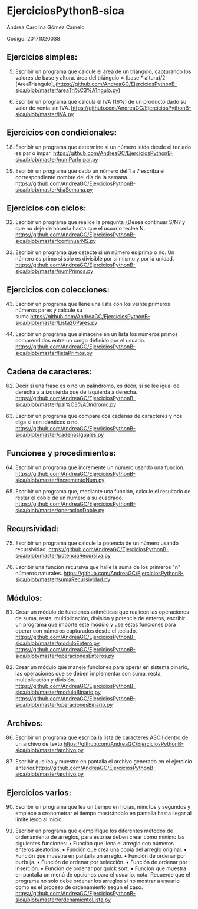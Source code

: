 # EjerciciosPythonB-sica

Andrea Carolina Gómez Camelo

Código: 20171020038

## Ejercicios simples:

5. Escribir un programa que calcule el área de un triángulo, capturando los valores de base y altura. área del triángulo = (base * altura)/2  [AreaTriangulo]_(https://github.com/AndreaGC/EjerciciosPythonB-sica/blob/master/areaTri%C3%A1ngulo.py)

11. Escribir un programa que calcula el IVA (16%) de un producto dado su valor de venta sin IVA.  https://github.com/AndreaGC/EjerciciosPythonB-sica/blob/master/IVA.py

## Ejercicios con condicionales:

18. Escribir un programa que determine si un número leído desde el teclado es par o impar. https://github.com/AndreaGC/EjerciciosPythonB-sica/blob/master/numParImpar.py

21. Escribir un programa que dado un número del 1 a 7 escriba el correspondiente nombre del día de la semana. https://github.com/AndreaGC/EjerciciosPythonB-sica/blob/master/diaSemana.py

## Ejercicios con ciclos:

32. Escribir un programa que realice la pregunta ¿Desea continuar S/N? y que no deje de hacerla hasta que el usuario teclee N. https://github.com/AndreaGC/EjerciciosPythonB-sica/blob/master/continuarNS.py

38. Escribir un programa que detecte si un número es primo o no. Un número es primo si sólo es divisible por sí mismo y por la unidad. https://github.com/AndreaGC/EjerciciosPythonB-sica/blob/master/numPrimos.py


## Ejercicios con colecciones:

43. Escribir un programa que llene una lista con los veinte primeros números pares y calcule su suma.https://github.com/AndreaGC/EjerciciosPythonB-sica/blob/master/Lista20Pares.py

53. Escribir un programa que almacene en un lista los números primos comprendidos entre un rango definido por el usuario. https://github.com/AndreaGC/EjerciciosPythonB-sica/blob/master/listaPrimos.py

## Cadena de caracteres:

62. Decir si una frase es o no un palíndromo, es decir, si se lee igual de derecha a a izquierda que de izquierda a derecha.  https://github.com/AndreaGC/EjerciciosPythonB-sica/blob/master/pal%C3%ADndromo.py

63. Escribir un programa que compare dos cadenas de caracteres y nos diga si son idénticos o no.  https://github.com/AndreaGC/EjerciciosPythonB-sica/blob/master/cadenasIguales.py

## Funciones y procedimientos:

64. Escribir un programa que incremente un número usando una función.  https://github.com/AndreaGC/EjerciciosPythonB-sica/blob/master/incrementoNum.py

68. Escribir un programa que, mediante una función, calcule el resultado de restar el doble de un número a su cuadrado.  https://github.com/AndreaGC/EjerciciosPythonB-sica/blob/master/operacionDoble.py

## Recursividad:

75. Escribir un programa que calcule la potencia de un número usando recursividad.  https://github.com/AndreaGC/EjerciciosPythonB-sica/blob/master/potenciaRecursiva.py

79. Escribir una función recursiva que halle la suma de los primeros "n" números naturales. https://github.com/AndreaGC/EjerciciosPythonB-sica/blob/master/sumaRecursividad.py

## Módulos:

81. Crear un módulo de funciones aritméticas que realicen las operaciones de suma, resta, multiplicación, división y potencia de enteros, escribir un programa que importe este módulo y use estas funciones para operar con números capturados desde el teclado. https://github.com/AndreaGC/EjerciciosPythonB-sica/blob/master/moduloEntero.py   https://github.com/AndreaGC/EjerciciosPythonB-sica/blob/master/operacionesEnteros.py

83. Crear un módulo que maneje funciones para operar en sistema binario, las operaciones que se deben implementar son suma, resta, multiplicación y división.  https://github.com/AndreaGC/EjerciciosPythonB-sica/blob/master/moduloBinario.py    https://github.com/AndreaGC/EjerciciosPythonB-sica/blob/master/operacionesBinario.py

## Archivos:

86. Escribir un programa que escriba la lista de caracteres ASCII dentro de un archivo de texto  https://github.com/AndreaGC/EjerciciosPythonB-sica/blob/master/archivo.py

87. Escribir que lea y muestre en pantalla el archivo generado en el ejercicio anterior.https://github.com/AndreaGC/EjerciciosPythonB-sica/blob/master/archivo.py

## Ejercicios varios:
90. Escribir un programa que lea un tiempo en horas, minutos y segundos y empiece a cronometrar el tiempo mostrándolo en pantalla hasta llegar al limite leído al inicio. 

92. Escribir un programa que ejemplifique los diferentes métodos de ordenamiento de arreglos, para esto se deben crear como mínimo las siguientes funciones: • Función que llena el arreglo con números enteros aleatorios. • Función que crea una copia del arreglo original. • Función que muestra en pantalla un arreglo. • Función de ordenar por burbuja. • Función de ordenar por selección. • Función de ordenar por inserción. • Función de ordenar por quick sort. • Función que muestra en pantalla un menú de opciones para el usuario. nota: Recuerde que el programa no solo debe ordenar los arreglos si no mostrar a usuario como es el proceso de ordenamiento según el caso.  https://github.com/AndreaGC/EjerciciosPythonB-sica/blob/master/ordenamientoLista.py
